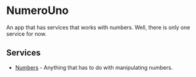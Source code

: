 # NumeroUno
An app that has services that works with numbers. Well, there is only one service for now.

## Services
- [Numbers] - Anything that has to do with manipulating numbers.

[Numbers]: <https://github.com/clybs/NumeroUno/tree/master/numbers>